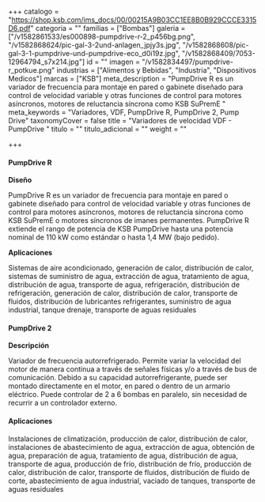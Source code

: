 +++
catalogo = "https://shop.ksb.com/ims_docs/00/00215A9B03CC1EE8B0B929CCCE3315D6.pdf"
categoria = ""
familias = ["Bombas"]
galeria = ["/v1582861533/es000898-pumpdrive-r-2_p456bg.png", "/v1582868624/pic-gal-3-2und-anlagen_jpjy3s.jpg", "/v1582868608/pic-gal-3-1-pumpdrive-und-pumpdrive-eco_d0i19z.jpg", "/v1582868409/7053-12964794_s7x214.jpg"]
id = ""
imagen = "/v1582834497/pumpdrive-r_potkue.png"
industrias = ["Alimentos y Bebidas", "Industria", "Dispositivos Medicos"]
marcas = ["KSB"]
meta_description = "PumpDrive R es un variador de frecuencia para montaje en pared o gabinete diseñado para control de velocidad variable y otras funciones de control para motores asíncronos, motores de reluctancia síncrona como KSB SuPremE "
meta_keywords = "Variadores, VDF, PumpDrive R, PumpDrive 2, Pump Drive"
taxonomyCover = false
title = "Variadores de velocidad VDF - PumpDrive "
titulo = ""
titulo_adicional = ""
weight = ""

+++
#### **PumpDrive R**

**Diseño**

PumpDrive R es un variador de frecuencia para montaje en pared o gabinete diseñado para control de velocidad variable y otras funciones de control para motores asíncronos, motores de reluctancia síncrona como KSB SuPremE o motores síncronos de imanes permanentes. PumpDrive R extiende el rango de potencia de KSB PumpDrive hasta una potencia nominal de 110 kW como estándar o hasta 1,4 MW (bajo pedido).

**Aplicaciones**

Sistemas de aire acondicionado, generación de calor, distribución de calor, sistemas de suministro de agua, extracción de agua, tratamiento de agua, distribución de agua, transporte de agua, refrigeración, distribución de refrigeración, generación de calor, distribución de calor, transporte de fluidos, distribución de lubricantes refrigerantes, suministro de agua industrial, tanque drenaje, transporte de aguas residuales

#### **PumpDrive 2**

**Descripción**

Variador de frecuencia autorrefrigerado. Permite variar la velocidad del motor de manera continua a través de señales físicas y/o a través de bus de comunicación. Debido a su capacidad autorrefrigerante, puede ser montado directamente en el motor, en pared o dentro de un armario eléctrico. Puede controlar de 2 a 6 bombas en paralelo, sin necesidad de recurrir a un controlador externo.

#### **Aplicaciones**

Instalaciones de climatización, producción de calor, distribución de calor, instalaciones de abastecimiento de agua, extracción de agua, obtención de agua, preparación de agua, tratamiento de agua, distribución de agua, transporte de agua, producción de frío, distribución de frío, producción de calor, distribución de calor, transporte de fluidos, distribución de fluido de corte, abastecimiento de agua industrial, vaciado de tanques, transporte de aguas residuales
